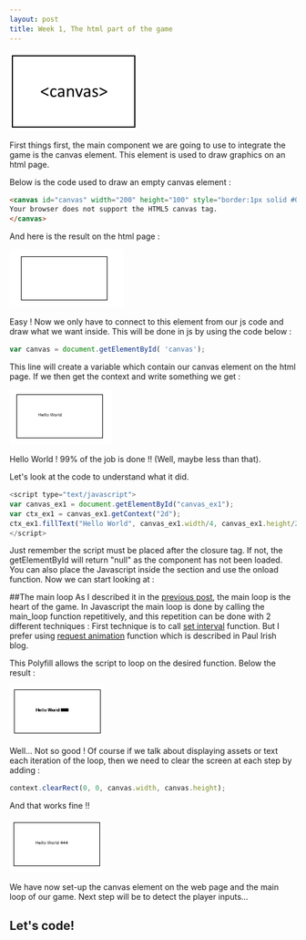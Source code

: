 ```yaml
---
layout: post
title: Week 1, The html part of the game
---
```


![excerpt picture](/images/posts/2015-9-18/excerpt.png "excerpt picture")

First things first, the main component we are going to use to integrate the game is the canvas element. This element is used to draw graphics on an html page.

Below is the code used to draw an empty canvas element :

```html
<canvas id="canvas" width="200" height="100" style="border:1px solid #000000;">
Your browser does not support the HTML5 canvas tag.
</canvas>
```

And here is the result on the html page :

![canvas_example1](/images/posts/2015-9-18/1.PNG "canvas example 1")

Easy !
Now we only have to connect to this <canvas> element from our js code and draw what we want inside. This will be done in js by using the code below :

```javascript
var canvas = document.getElementById( 'canvas');
```

This line will create a variable which contain our canvas element on the html page.
If we then get the context and write something we get :

![canvas_example2](/images/posts/2015-9-18/2.PNG "canvas example 2")

Hello World ! 99% of the job is done !! (Well, maybe less than that). 

Let's look at the code to understand what it did.

```javascript
<script type="text/javascript">
var canvas_ex1 = document.getElementById("canvas_ex1");
var ctx_ex1 = canvas_ex1.getContext("2d");
ctx_ex1.fillText("Hello World", canvas_ex1.width/4, canvas_ex1.height/2);
</script>
```

Just remember the script must be placed after the </canvas> closure tag.
If not, the getElementById will return "null" as the component has not been loaded.
You can also place the Javascript inside the <head> section and use the onload function. Now we can start looking at :

##The main loop
As I described it in the [previous post](http://givemehtml5.github.io/Day-0-A-long-journey/#game_engine), the main loop is the heart of the game.
In Javascript the main loop is done by calling the main_loop function repetitively, and this repetition can be done with 2 different techniques :
First technique is to call [set interval](http://www.w3schools.com/jsref/met_win_setinterval.asp) function. But I prefer using [request animation](http://www.paulirish.com/2011/requestanimationframe-for-smart-animating/) function which is described in Paul Irish blog.

This Polyfill allows the script to loop on the desired function. Below the result :

![canvas_example3](/images/posts/2015-9-18/3.PNG "canvas example 3")

Well... Not so good !
Of course if we talk about displaying assets or text each iteration of the loop, then we need to clear the screen at each step by adding :

```javascript
context.clearRect(0, 0, canvas.width, canvas.height);
```

And that works fine !! 

![canvas_example4](/images/posts/2015-9-18/4.PNG "canvas example 4")

We have now set-up the canvas element on the web page and the main loop of our game.
Next step will be to detect the player inputs...


## Let's code!
